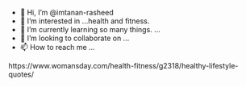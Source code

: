 - 👋 Hi, I’m @imtanan-rasheed
- 👀 I’m interested in ...health and fitness.
- 🌱 I’m currently learning so many things. ...
- 💞️ I’m looking to collaborate on ...
- 📫 How to reach me ...

<!---
imtanan-rasheed/imtanan-rasheed is a ✨ special ✨ repository because its `README.md` (this file) appears on your GitHub profile.
You can click the Preview link to take a look at your changes.
--->https://www.womansday.com/health-fitness/g2318/healthy-lifestyle-quotes/
